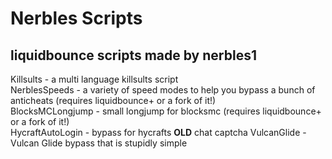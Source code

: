 # Nerbles Scripts

## liquidbounce scripts made by nerbles1

Killsults - a multi language killsults script  
NerblesSpeeds - a variety of speed modes to help you bypass a bunch of anticheats (requires liquidbounce+ or a fork of it!)  
BlocksMCLongjump - small longjump for blocksmc (requires liquidbounce+ or a fork of it!)  
HycraftAutoLogin - bypass for hycrafts **OLD** chat captcha 
VulcanGlide - Vulcan Glide bypass that is stupidly simple
